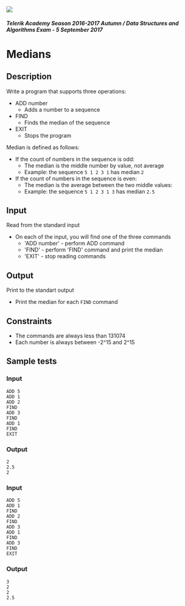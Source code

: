 <img src="https://raw.githubusercontent.com/TelerikAcademy/Common/master/logos/telerik-header-logo.png"/>

#### _Telerik Academy Season 2016-2017 Autumn / Data Structures and Algorithms Exam - 5 September 2017_
# Medians

## Description

Write a program that supports three operations:

- ADD number
  - Adds a number to a sequence
- FIND
  - Finds the median of the sequence
- EXIT
  - Stops the program

Median is defined as follows:
- If the count of numbers in the sequence is odd:
  - The median is the middle number by value, not average
  - Example: the sequence `5 1 2 3 1` has median `2`
- If the count of numbers in the sequence is even:
  - The median is the average between the two middle values:
  - Example: the sequence `5 1 2 3 1 3` has median `2.5`

## Input

Read from the standard input

- On each of the input, you will find one of the three commands
  - 'ADD number' - perform ADD command
  - 'FIND' - perform 'FIND' command and print the median
  - 'EXIT' - stop reading commands

## Output

Print to the standart output

- Print the median for each `FIND` command

## Constraints

- The commands are always less than 131074
- Each number is always between -2^15 and 2^15

## Sample tests

### Input

```
ADD 5
ADD 1
ADD 2
FIND
ADD 3
FIND
ADD 1
FIND
EXIT
```

### Output
```
2
2.5
2
```

### Input

```
ADD 5
ADD 1
FIND
ADD 2
FIND
ADD 3
ADD 1
FIND
ADD 3
FIND
EXIT
```

### Output
```
3
2
2
2.5
```
